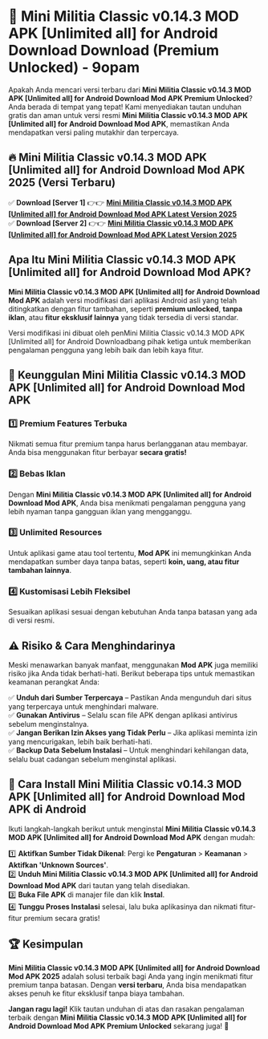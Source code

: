 # 🎯 Mini Militia Classic v0.14.3 MOD APK [Unlimited all] for Android Download  Download (Premium Unlocked) -  9opam

Apakah Anda mencari versi terbaru dari **Mini Militia Classic v0.14.3 MOD APK [Unlimited all] for Android Download Mod APK Premium Unlocked**? Anda berada di tempat yang tepat! Kami menyediakan tautan unduhan gratis dan aman untuk versi resmi **Mini Militia Classic v0.14.3 MOD APK [Unlimited all] for Android Download Mod APK**, memastikan Anda mendapatkan versi paling mutakhir dan terpercaya.

## 🔥 Mini Militia Classic v0.14.3 MOD APK [Unlimited all] for Android Download Mod APK 2025 (Versi Terbaru)

✅ **Download [Server 1]** 👉👉 [**Mini Militia Classic v0.14.3 MOD APK [Unlimited all] for Android Download Mod APK Latest Version 2025**](https://momento.my/?title=Mini_Militia_Classic_v0.14.3_MOD_APK_[Unlimited_all]_for_Android_Download)  
✅ **Download [Server 2]** 👉👉 [**Mini Militia Classic v0.14.3 MOD APK [Unlimited all] for Android Download Mod APK Latest Version 2025**](https://momento.my/?title=Mini_Militia_Classic_v0.14.3_MOD_APK_[Unlimited_all]_for_Android_Download)  

## Apa Itu Mini Militia Classic v0.14.3 MOD APK [Unlimited all] for Android Download Mod APK?

**Mini Militia Classic v0.14.3 MOD APK [Unlimited all] for Android Download Mod APK** adalah versi modifikasi dari aplikasi Android asli yang telah ditingkatkan dengan fitur tambahan, seperti **premium unlocked**, **tanpa iklan**, atau **fitur eksklusif lainnya** yang tidak tersedia di versi standar.

Versi modifikasi ini dibuat oleh penMini Militia Classic v0.14.3 MOD APK [Unlimited all] for Android Downloadbang pihak ketiga untuk memberikan pengalaman pengguna yang lebih baik dan lebih kaya fitur.

## 🎯 Keunggulan Mini Militia Classic v0.14.3 MOD APK [Unlimited all] for Android Download Mod APK

### 1️⃣ Premium Features Terbuka
Nikmati semua fitur premium tanpa harus berlangganan atau membayar. Anda bisa menggunakan fitur berbayar **secara gratis!**

### 2️⃣ Bebas Iklan
Dengan **Mini Militia Classic v0.14.3 MOD APK [Unlimited all] for Android Download Mod APK**, Anda bisa menikmati pengalaman pengguna yang lebih nyaman tanpa gangguan iklan yang mengganggu.

### 3️⃣ Unlimited Resources
Untuk aplikasi game atau tool tertentu, **Mod APK** ini memungkinkan Anda mendapatkan sumber daya tanpa batas, seperti **koin, uang, atau fitur tambahan lainnya**.

### 4️⃣ Kustomisasi Lebih Fleksibel
Sesuaikan aplikasi sesuai dengan kebutuhan Anda tanpa batasan yang ada di versi resmi.

## ⚠️ Risiko & Cara Menghindarinya

Meski menawarkan banyak manfaat, menggunakan **Mod APK** juga memiliki risiko jika Anda tidak berhati-hati. Berikut beberapa tips untuk memastikan keamanan perangkat Anda:

✅ **Unduh dari Sumber Terpercaya** – Pastikan Anda mengunduh dari situs yang terpercaya untuk menghindari malware.  
✅ **Gunakan Antivirus** – Selalu scan file APK dengan aplikasi antivirus sebelum menginstalnya.  
✅ **Jangan Berikan Izin Akses yang Tidak Perlu** – Jika aplikasi meminta izin yang mencurigakan, lebih baik berhati-hati.  
✅ **Backup Data Sebelum Instalasi** – Untuk menghindari kehilangan data, selalu buat cadangan sebelum menginstal aplikasi.

## 📌 Cara Install Mini Militia Classic v0.14.3 MOD APK [Unlimited all] for Android Download Mod APK di Android

Ikuti langkah-langkah berikut untuk menginstal **Mini Militia Classic v0.14.3 MOD APK [Unlimited all] for Android Download Mod APK** dengan mudah:

1️⃣ **Aktifkan Sumber Tidak Dikenal**: Pergi ke **Pengaturan** > **Keamanan** > **Aktifkan 'Unknown Sources'**.  
2️⃣ **Unduh Mini Militia Classic v0.14.3 MOD APK [Unlimited all] for Android Download Mod APK** dari tautan yang telah disediakan.  
3️⃣ **Buka File APK** di manajer file dan klik **Instal**.  
4️⃣ **Tunggu Proses Instalasi** selesai, lalu buka aplikasinya dan nikmati fitur-fitur premium secara gratis!

## 🏆 Kesimpulan

**Mini Militia Classic v0.14.3 MOD APK [Unlimited all] for Android Download Mod APK 2025** adalah solusi terbaik bagi Anda yang ingin menikmati fitur premium tanpa batasan. Dengan **versi terbaru**, Anda bisa mendapatkan akses penuh ke fitur eksklusif tanpa biaya tambahan.

**Jangan ragu lagi!** Klik tautan unduhan di atas dan rasakan pengalaman terbaik dengan **Mini Militia Classic v0.14.3 MOD APK [Unlimited all] for Android Download Mod APK Premium Unlocked** sekarang juga! 🚀
